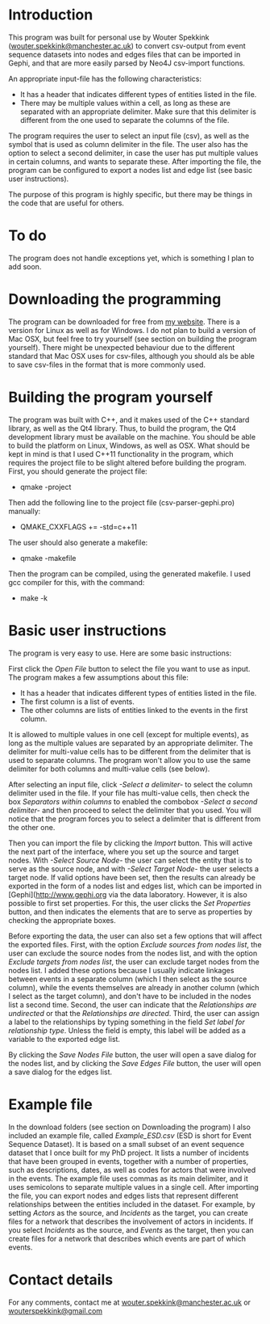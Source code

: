 # Introduction
This program was built for personal use by Wouter Spekkink (wouter.spekkink@manchester.ac.uk) to convert csv-output from event sequence datasets into nodes and edges files that can be imported in Gephi, and that are more easily parsed by Neo4J csv-import functions. 

An appropriate input-file has the following characteristics:

*	It has a header that indicates different types of entities listed in the file.
*	There may be multiple values within a cell, as long as these are separated with an appropriate delimiter. Make sure that this delimiter is different from the one used to separate the columns of the file.

The program requires the user to select an input file (csv), as well as the symbol that is used as column delimiter in the file. The user also has the option to select a second delimiter, in case the user has put multiple values in certain columns, and wants to separate these. After importing the file, the program can be configured to export a nodes list and edge list (see basic user instructions).

The purpose of this program is highly specific, but there may be things in the code that are useful for others. 

# To do
The program does not handle exceptions yet, which is something I plan to add soon.

# Downloading the programming
The program can be downloaded for free from [my website](http://www.wouterspekkink.org/?page_id=392). There is a version for Linux as well as for Windows. I do not plan to build a version of Mac OSX, but feel free to try yourself (see section on building the program yourself). There might be unexpected behaviour due to the different standard that Mac OSX uses for csv-files, although you should als be able to save csv-files in the format that is more commonly used.

# Building the program yourself
The program was built with C++, and it makes used of the C++ standard library, as well as the Qt4 library. Thus, to build the program, the Qt4 development library must be available on the machine. You should be able to build the platform on Linux, Windows, as well as OSX. What should be kept in mind is that I used C++11 functionality in the program, which requires the project file to be slight altered before building the program. First, you should generate the project file:
  * qmake -project
	
Then add the following line to the project file (csv-parser-gephi.pro) manually:
  * QMAKE_CXXFLAGS += -std=c++11
	
The user should also generate a makefile:
  * qmake -makefile
	
Then the program can be compiled, using the generated makefile. I used gcc compiler for this, with the command:
  * make -k
	
# Basic user instructions
The program is very easy to use. Here are some basic instructions:
 

First click the *Open File* button to select the file you want to use as input. The program makes a few assumptions about this file:
  * It has a header that indicates different types of entities listed in the file.
  * The first column is a list of events.
  * The other columns are lists of entities linked to the events in the first column.
	
It is allowed to multiple values in one cell (except for multiple events), as long as the multiple values are separated by an appropriate delimiter. The delimiter for multi-value cells has to be different from the delimiter that is used to separate columns. The program won't allow you to use the same delimiter for both columns and multi-value cells (see below).

After selecting an input file, click *-Select a delimiter-* to select the column delimiter used in the file. If your file has multi-value cells, then check the box *Separators within columns* to enabled the combobox *-Select a second delimiter-* and then proceed to select the delimiter that you used. You will notice that the program forces you to select a delimiter that is different from the other one.

Then you can import the file by clicking the *Import* button. This will active the next part of the interface, where you set up the source and target nodes. With *-Select Source Node-* the user can select the entity that is to serve as the source node, and with *-Select Target Node-* the user selects a target node. If valid options have been set, then the results can already be exported in the form of a nodes list and edges list, which can be imported in [Gephi](http://www.gephi.org via the data laboratory. However, it is also possible to first set properties. For this, the user clicks the *Set Properties* button, and then indicates the elements that are to serve as properties by checking the appropriate boxes.

Before exporting the data, the user can also set a few options that will affect the exported files. First, with the option *Exclude sources from nodes list*, the user can exclude the source nodes from the nodes list, and with the option *Exclude targets from nodes list*, the user can exclude target nodes from the nodes list. I added these options because I usually indicate linkages between events in a separate column (which I then select as the source column), while the events themselves are already in another column (which I select as the target column), and don't have to be included in the nodes list a second time. Second, the user can indicate that the *Relationships are undirected* or that the *Relationships are directed*. Third, the user can assign a label to the relationships by typing something in the field *Set label for relationship type*. Unless the field is empty, this label will be added as a variable to the exported edge list.

By clicking the *Save Nodes File* button, the user will open a save dialog for the nodes list, and by clicking the *Save Edges File* button, the user will open a save dialog for the edges list. 

# Example file
In the download folders (see section on Downloading the program) I also included an example file, called *Example_ESD.csv* (ESD is short for Event Sequence Dataset). It is based on a small subset of an event sequence dataset that I once built for my PhD project. It lists a number of incidents that have been grouped in events, together with a number of properties, such as descriptions, dates, as well as codes for actors that were involved in the events. The example file uses commas as its main delimiter, and it uses semicolons to separate multiple values in a single cell. After importing the file, you can export nodes and edges lists that represent different relationships between the entities included in the dataset. For example, by setting *Actors* as the source, and *Incidents* as the target, you can create files for a network that describes the involvement of actors in incidents. If you select *Incidents* as the source, and *Events* as the target, then you can create files for a network that describes which events are part of which events. 

# Contact details
For any comments, contact me at wouter.spekkink@manchester.ac.uk or wouterspekkink@gmail.com

